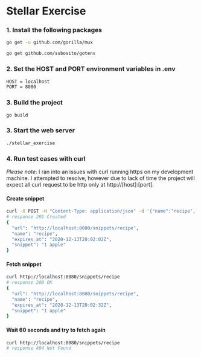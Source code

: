 # Stellar Exercise

### 1. Install the following packages
```bash
go get -u github.com/gorilla/mux
```
```bash
go get github.com/subosito/gotenv
```
### 2. Set the HOST and PORT environment variables in .env
```bash
HOST = localhost
PORT = 8080
```
### 3. Build the project
```bash
go build
```
### 3. Start the web server
```bash
./stellar_exercise
```
### 4. Run test cases with curl
*Please note*: I ran into an issues with curl running https on my development machine. I attempted to resolve,
however due to lack of time the project will expect all curl request to be http only at http://[host]:[port].
#### Create snippet
```bash
curl -X POST -H "Content-Type: application/json" -d '{"name":"recipe", "expires_in": 30, "snippet":"1 apple"}' http://localhost:8080/snippets
# response 201 Created
{
  "url": "http://localhost:8080/snippets/recipe",
  "name": "recipe",
  "expires_at": "2020-12-13T20:02:02Z",
  "snippet": "1 apple"
}
```
#### Fetch snippet
```bash
curl http://localhost:8080/snippets/recipe
# response 200 OK
{
  "url": "http://localhost:8080/snippets/recipe",
  "name": "recipe",
  "expires_at": "2020-12-13T20:02:32Z",
  "snippet": "1 apple"
}
```
#### Wait 60 seconds and try to fetch again
```bash
curl http://localhost:8080/snippets/recipe
# response 404 Not Found
```